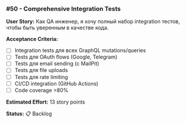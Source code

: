 ### #50 - Comprehensive Integration Tests

**User Story:**
Как QA инженер, я хочу полный набор integration тестов, чтобы быть уверенным в качестве кода.

**Acceptance Criteria:**
- [ ] Integration tests для всех GraphQL mutations/queries
- [ ] Tests для OAuth flows (Google, Telegram)
- [ ] Tests для email sending (с MailPit)
- [ ] Tests для file uploads
- [ ] Tests для rate limiting
- [ ] CI/CD integration (GitHub Actions)
- [ ] Code coverage >80%

**Estimated Effort:** 13 story points

**Status:** 📋 Backlog